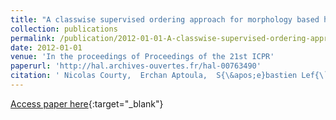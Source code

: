 ```yaml
---
title: "A classwise supervised ordering approach for morphology based hyperspectral image classification"
collection: publications
permalink: /publication/2012-01-01-A-classwise-supervised-ordering-approach-for-morphology-based-hyperspectral-image-classification
date: 2012-01-01
venue: 'In the proceedings of Proceedings of the 21st ICPR'
paperurl: 'http://hal.archives-ouvertes.fr/hal-00763490'
citation: ' Nicolas Courty,  Erchan Aptoula,  S{\&apos;e}bastien Lef{\`e}vre, &quot;A classwise supervised ordering approach for morphology based hyperspectral image classification.&quot; In the proceedings of Proceedings of the 21st ICPR, 2012.'
---
```

[Access paper here](http://hal.archives-ouvertes.fr/hal-00763490){:target="_blank"}
